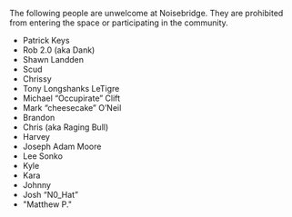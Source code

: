 The following people are unwelcome at Noisebridge. They are prohibited from entering the space or participating in the community.

* Patrick Keys
* Rob 2.0 (aka Dank)
* Shawn Landden
* Scud
* Chrissy
* Tony Longshanks LeTigre
* Michael “Occupirate” Clift
* Mark “cheesecake” O’Neil
* Brandon
* Chris (aka Raging Bull)
* Harvey
* Joseph Adam Moore
* Lee Sonko
* Kyle
* Kara
* Johnny
* Josh “N0_Hat”
* "Matthew P."

